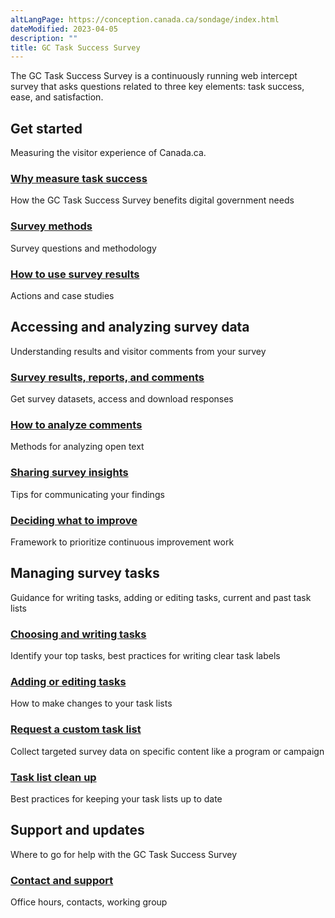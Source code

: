 ```yaml
---
altLangPage: https://conception.canada.ca/sondage/index.html
dateModified: 2023-04-05
description: ""
title: GC Task Success Survey
---
```


<p>The GC Task Success Survey is a continuously running web intercept survey that asks questions related to three key elements: task success, ease, and satisfaction.</p>

<section>
    <h2>Get started</h2>
    <p>Measuring the visitor experience of Canada.ca.</p>
    <div class="row">
        <section class="wb-eqht gc-drmt">
            <div class="col-md-4">
                <section>
                    <h3 class="h5"><a href="about-tss.html">Why measure task success</a></h3>
                    <p>How the GC Task Success Survey benefits digital government needs</p>
                </section>
            </div>
            <div class="col-md-4">
                <section>
                    <h3 class="h5"><a href="methods.html">Survey methods</a></h3>
                    <p>Survey questions and methodology</p>
                </section>
            </div>
            <div class="col-md-4">
                <section>
                    <h3 class="h5"><a href="benefits.html">How to use survey results</a></h3>
                    <p>Actions and case studies</p>
                </section>
            </div>
        </section>
    </div>
    <h2>Accessing and analyzing survey data</h2>
    <p>Understanding results and visitor comments from your survey</p>
    <div class="row">
        <section class="wb-eqht gc-drmt">
            <div class="col-md-4">
                <section>
                    <h3 class="h5"><a href="access-results.html">Survey results, reports, and comments</a></h3>
                    <p>Get survey datasets, access and download responses</p>
                </section>
            </div>
            <div class="col-md-4">
                <section>
                    <h3 class="h5"><a href="analyze-feedback.html">How to analyze comments</a></h3>
                    <p>Methods for analyzing open text</p>
                </section>
            </div>
            <div class="col-md-4">
                <section>
                    <h3 class="h5"><a href="insights.html">Sharing survey insights</a></h3>
                    <p>Tips for communicating your findings </p>
                </section>
            </div>
            <div class="col-md-4">
                <section>
                    <h3 class="h5"><a href="prioritize.html">Deciding what to improve</a></h3>
                    <p>Framework to prioritize continuous improvement work</p>
                </section>
            </div>
        </section>
    </div>
    <h2>Managing survey tasks</h2>
    <p>Guidance for writing tasks, adding or editing tasks, current and past task lists</p>
    <div class="row">
        <section class="wb-eqht gc-drmt">
            <div class="col-md-4">
                <section>
                    <h3 class="h5"><a href="writing-tasks.html">Choosing and writing tasks</a></h3>
                    <p>Identify your top tasks, best practices for writing clear task labels</p>
                </section>
            </div>
            <div class="col-md-4">
                <section>
                    <h3 class="h5"><a href="updating-tasks.html">Adding or editing tasks</a></h3>
                    <p>How to make changes to your task lists</p>
                </section>
            </div>
            <div class="col-md-4">
                <section>
                    <h3 class="h5"><a href="custom-list.html">Request a custom task list</a></h3>
                    <p>Collect targeted survey data on specific content like a program or campaign</p>
                </section>
            </div>
            <div class="col-md-4">
                <section>
                    <h3 class="h5"><a href="task-list-cleanup.html">Task list clean up</a></h3>
                    <p>Best practices for keeping your task lists up to date</p>
                </section>
            </div>
        </section>
    </div>
    <h2>Support and updates</h2>
    <p>Where to go for help with the GC Task Success Survey</p>
    <div class="row">
        <section class="wb-eqht gc-drmt">
            <div class="col-md-4">
                <section>
                    <h3 class="h5"><a href="support.html">Contact and support</a></h3>
                    <p>Office hours, contacts, working group</p>
                </section>
            </div>
        </section>
    </div>
</section>

